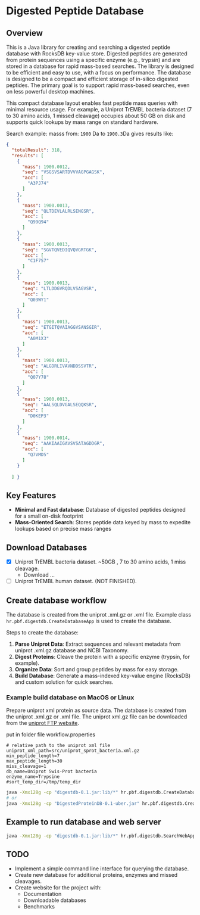 # Digested Peptide Database

## Overview

This is a Java library for creating and searching a digested peptide database with RocksDB key-value store.
Digested peptides are generated from protein sequences using a specific enzyme (e.g., trypsin) and are stored in a
database for rapid mass-based searches. The library is designed to be efficient and easy to use, with a focus on
performance.
The database is designed to be a compact and efficient storage of in-silico digested peptides. The primary goal is to
support rapid mass-based searches, even on less powerful desktop machines.

This compact database layout enables fast peptide mass queries with minimal resource usage. For example, a Uniprot
TrEMBL bacteria dataset (7 to 30 amino acids, 1 missed cleavage) occupies about 50 GB on disk and supports quick lookups
by mass range on standard hardware.

Search example: masss from: `1900` Da to `1900.3`Da gives results like:
```json
{
  "totalResult": 318,
  "results": [
    {
      "mass": 1900.0012,
      "seq": "VSGSVSARTDVVVAGPGAGSK",
      "acc": [
        "A3PJ74"
      ]
    },
    {
      "mass": 1900.0013,
      "seq": "QLTDEVLALRLSENGSR",
      "acc": [
        "Q99Q94"
      ]
    },
    {
      "mass": 1900.0013,
      "seq": "SGVTQVEDIQVQVGRTGK",
      "acc": [
        "C1F7S7"
      ]
    },
    {
      "mass": 1900.0013,
      "seq": "LTLDDGVRQDLVSAGVSR",
      "acc": [
        "Q03WY1"
      ]
    },
    {
      "mass": 1900.0013,
      "seq": "ETGITQVAIAGGVSANSGIR",
      "acc": [
        "A0M1X3"
      ]
    },
    {
      "mass": 1900.0013,
      "seq": "ALGDRLIVAVNDDSSVTR",
      "acc": [
        "Q07Y78"
      ]
    },
    {
      "mass": 1900.0013,
      "seq": "AALSQLDVGALSEQQKSR",
      "acc": [
        "D0KEP3"
      ]
    },
    {
      "mass": 1900.0014,
      "seq": "AAKIAAIGAVSVSATAGDDGR",
      "acc": [
        "Q7VMD5"
      ]
    }
    
  ] }
``` 



## Key Features

- **Minimal and Fast database**: Database of digested peptides designed for a small on\-disk footprint
- **Mass\-Oriented Search**: Stores peptide data keyed by mass to expedite lookups based on precise mass ranges

## Download Databases

- [x] Uniprot TrEMBL bacteria dataset. ~50GB , 7 to 30 amino acids, 1 miss cleavage.
    - Download ...
- [ ] Uniprot TrEMBL human dataset. (NOT FINISHED).

## Create database workflow

The database is created from the uniprot .xml.gz or .xml file.
Example class `hr.pbf.digestdb.CreateDatabaseApp` is used to create the database.

Steps to create the database:
1. **Parse Uniprot Data**: Extract sequences and relevant metadata from uniprot .xml.gz database and NCBI Taxonomy.
2. **Digest Proteins**: Cleave the protein with a specific enzyme (trypsin, for example).
3. **Organize Data**: Sort and group peptides by mass for easy storage.
4. **Build Database**: Generate a mass\-indexed key\-value engine (RocksDB) and custom solution for quick searches.

### Example build database on MacOS or Linux

Prepare uniprot xml protein as source data. The database is created from the uniprot .xml.gz or .xml file.
The uniprot xml.gz file can be downloaded from
the [uniprot FTP website](https://ftp.uniprot.org/pub/databases/uniprot/current_release/knowledgebase/taxonomic_divisions/).

put in folder file workflow.properties

```properties
# relative path to the uniprot xml file
uniprot_xml_path=src/uniprot_sprot_bacteria.xml.gz
min_peptide_length=7
max_peptide_length=30
miss_cleavage=1
db_name=Uniprot Swis-Prot bacteria
enzyme_name=Trypsine
#sort_temp_dir=/tmp/temp_dir
```

```bash
java -Xmx128g -cp "digestdb-0.1.jar:lib/*" hr.pbf.digestdb.CreateDatabaseApp -d /path/to/database/folder
# or
java -Xmx128g -cp "DigestedProteinDB-0.1-uber.jar" hr.pbf.digestdb.CreateDatabaseApp -d /path/to/database/folder

```

## Example to run database and web server

```bash
java -Xmx128g -cp "digestdb-0.1.jar:lib/*" hr.pbf.digestdb.SearchWebApp -d /path/to/database/folder
```

## TODO

- Implement a simple command line interface for querying the database.
- Create new database for additional proteins, enzymes and missed cleavages.
- Create website for the project with:
    - Documentation
    - Downloadable databases
    - Benchmarks
